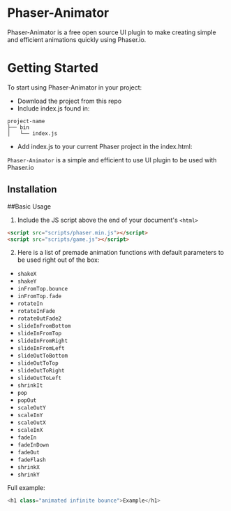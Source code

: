 # Phaser-Animator


Phaser-Animator is a free open source UI plugin to make creating simple and efficient animations quickly using Phaser.io.

# Getting Started

To start using Phaser-Animator in your project:
- Download the project from this repo
- Include index.js found in:
```
project-name
├── bin
│   └── index.js
```
- Add index.js to your current Phaser project in the index.html:


`Phaser-Animator` is a simple and efficient to use UI plugin to be used with Phaser.io 

## Installation



##Basic Usage
1. Include the JS script above the end of  your document's `<html>`

  ```html
<script src="scripts/phaser.min.js"></script>
<script src="scripts/game.js"></script>
  ```
2. Here is a list of premade animation functions with default parameters to be used right out of the box:

  * `shakeX`
  * `shakeY`
  * `inFromTop.bounce`
  * `inFromTop.fade`
  * `rotateIn`
  * `rotateInFade`
  * `rotateOutFade2`
  * `slideInFromBottom`
  * `slideInFromTop`
  * `slideInFromRight`
  * `slideInFromLeft`
  * `slideOutToBottom`
  * `slideOutToTop`
  * `slideOutToRight`
  * `slideOutToLeft`
  * `shrinkIt`
  * `pop`
  * `popOut`
  * `scaleOutY`
  * `scaleInY`
  * `scaleOutX`
  * `scaleInX`
  * `fadeIn`
  * `fadeInDown`
  * `fadeOut`
  * `fadeFlash`
  * `shrinkX`
  * `shrinkY`
 

Full example:
```js
<h1 class="animated infinite bounce">Example</h1>
